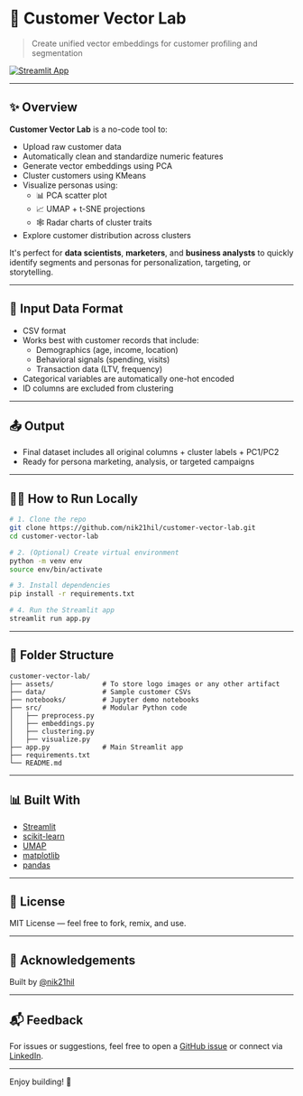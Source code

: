 # 🧠 Customer Vector Lab

> Create unified vector embeddings for customer profiling and segmentation

[![Streamlit App](https://img.shields.io/badge/Live_App-Click_to_Launch-00bfff?logo=streamlit)](https://customer-vector-lab-7c2fxjhe296qqwonpkhg6k.streamlit.app/)

---

## ✨ Overview

**Customer Vector Lab** is a no-code tool to:

- Upload raw customer data
- Automatically clean and standardize numeric features
- Generate vector embeddings using PCA
- Cluster customers using KMeans
- Visualize personas using:
  - 📊 PCA scatter plot
  - 📈 UMAP + t-SNE projections
  - 🕸 Radar charts of cluster traits
- Explore customer distribution across clusters

It's perfect for **data scientists**, **marketers**, and **business analysts** to quickly identify segments and personas for personalization, targeting, or storytelling.

---

## 📂 Input Data Format

- CSV format
- Works best with customer records that include:
  - Demographics (age, income, location)
  - Behavioral signals (spending, visits)
  - Transaction data (LTV, frequency)
- Categorical variables are automatically one-hot encoded
- ID columns are excluded from clustering

---

## 📤 Output
- Final dataset includes all original columns + cluster labels + PC1/PC2
- Ready for persona marketing, analysis, or targeted campaigns

---

## 🧑‍💻 How to Run Locally

```bash
# 1. Clone the repo
git clone https://github.com/nik21hil/customer-vector-lab.git
cd customer-vector-lab

# 2. (Optional) Create virtual environment
python -m venv env
source env/bin/activate

# 3. Install dependencies
pip install -r requirements.txt

# 4. Run the Streamlit app
streamlit run app.py
```

---

## 📂 Folder Structure

```
customer-vector-lab/
├── assets/            # To store logo images or any other artifact
├── data/              # Sample customer CSVs
├── notebooks/         # Jupyter demo notebooks
├── src/               # Modular Python code
│   ├── preprocess.py
│   ├── embeddings.py
│   ├── clustering.py
│   ├── visualize.py
├── app.py             # Main Streamlit app
├── requirements.txt
└── README.md
```

---

## 📊 Built With

- [Streamlit](https://streamlit.io/)
- [scikit-learn](https://scikit-learn.org/)
- [UMAP](https://umap-learn.readthedocs.io/en/latest/)
- [matplotlib](https://matplotlib.org/)
- [pandas](https://pandas.pydata.org/)

---

## 🧾 License

MIT License — feel free to fork, remix, and use.

---

## 🙌 Acknowledgements

Built by [@nik21hil](https://github.com/nik21hil)  

---

## 📬 Feedback
For issues or suggestions, feel free to open a [GitHub issue](https://github.com/nik21hil/customer-vector-lab/issues) or connect via [LinkedIn](https://linkedin.com/in/nkhlsngh).

---

Enjoy building! 🎯


